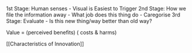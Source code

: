 
1st Stage: Human senses - Visual is Easiest to Trigger
2nd Stage: How we file the information away - What job does this thing do - Caregorise
3rd Stage: Evaluate - Is this new thing/way better than old way?

Value = (perceived benefits)
		( costs & harms)

[[Characteristics of Innovation]]